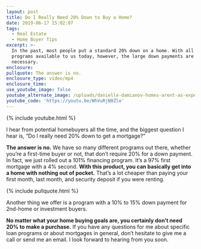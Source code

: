 ```yaml
---
layout: post
title: Do I Really Need 20% Down to Buy a Home?
date: 2019-06-17 15:02:07
tags:
  - Real Estate
  - Home Buyer Tips
excerpt: >-
  In the past, most people put a standard 20% down on a home. With all of the
  programs available to us today, however, the large down payments are no longer
  necessary.
enclosure:
pullquote: The answer is no.
enclosure_type: video/mp4
enclosure_time:
use_youtube_image: false
youtube_alternate_image: /uploads/danielle-damianov-homes-arent-as-expensive-as-you-think-youtube.jpg
youtube_code: 'https://youtu.be/WhVuRjN0Zlo'
---
```


{% include youtube.html %}

I hear from potential homebuyers all the time, and the biggest question I hear is, “Do I really need 20% down to get a mortgage?”&nbsp;

**The answer is no.** We have so many different programs out there, whether you’re a first-time buyer or not, that don’t require 20% for a down payment. In fact, we just rolled out a 101% financing program. It’s a 97% first mortgage with a 4% second. **With this product, you can basically get into a home with nothing out of pocket.** That’s a lot cheaper than paying your first month, last month, and security deposit if you were renting.

{% include pullquote.html %}

Another thing we offer is a program with a 10% to 15% down payment for 2nd-home or investment buyers.

**No matter what your home buying goals are, you certainly don’t need 20% to make a purchase.** If you have any questions for me about specific loan programs or about mortgages in general, don’t hesitate to give me a call or send me an email. I look forward to hearing from you soon.
